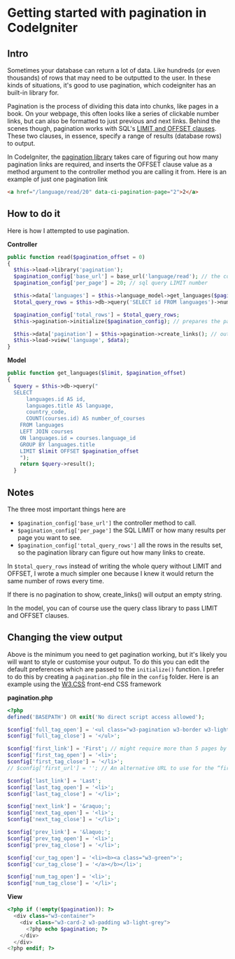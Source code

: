 # Getting started with pagination in CodeIgniter

## Intro

Sometimes your database can return a lot of data. Like hundreds (or even thousands) of rows that may need to be outputted to the user. In these kinds of situations, it's good to use pagination, which codeigniter has an built-in library for.

Pagination is the process of dividing this data into chunks, like pages in a book. On your webpage, this often looks like a series of clickable number links, but can also be formatted to just previous and next links. Behind the scenes though, pagination works with SQL's [LIMIT and OFFSET clauses](http://www.w3schools.com/php/php_mysql_select_limit.asp). These two clauses, in essence, specify a range of results (database rows) to output.

In CodeIgniter,  the [pagination library](https://www.codeigniter.com/user_guide/libraries/pagination.html) takes care of figuring out how many pagination links are required, and inserts the OFFSET clause value as a method argument to the controller method you are calling it from. Here is an example of just one pagination link

```html 
<a href="/language/read/20" data-ci-pagination-page="2">2</a> 
```

## How to do it

Here is how I attempted to use pagination.

**Controller**

```php
public function read($pagination_offset = 0)
{
  $this->load->library('pagination');
  $pagination_config['base_url'] = base_url('language/read'); // the controller you are calling
  $pagination_config['per_page'] = 20; // sql query LIMIT number

  $this->data['languages'] = $this->language_model->get_languages($pagination_config['per_page'], $pagination_offset); // your database call with LIMIT and OFFSET arguments
  $total_query_rows = $this->db->query('SELECT id FROM languages')->num_rows(); // what the database would have yielded without the LIMIT and OFFSET clauses (*see Notes)

  $pagination_config['total_rows'] = $total_query_rows;
  $this->pagination->initialize($pagination_config); // prepares the pagination based on your configurations

  $this->data['pagination'] = $this->pagination->create_links(); // outputs the pagination as a string (*see Notes)
  $this->load->view('language', $data);
}
```

**Model**

```php
public function get_languages($limit, $pagination_offset)
{
  $query = $this->db->query("
  SELECT
      languages.id AS id,
      languages.title AS language,
      country_code,
      COUNT(courses.id) AS number_of_courses
    FROM languages
    LEFT JOIN courses
    ON languages.id = courses.language_id
    GROUP BY languages.title
    LIMIT $limit OFFSET $pagination_offset
    ");
    return $query->result();
  }
```

## Notes

The three most important things here are

* `$pagination_config['base_url']` the controller method to call.
* `$pagination_config['per_page']` the SQL LIMIT or how many results per page you want to see.
* `$pagination_config['total_query_rows']` all the rows in the results set, so the pagination library can figure out how many links to create.

In `$total_query_rows` instead of writing the whole query without LIMIT and OFFSET, I wrote a much simpler one because I knew it would return the same number of rows every time.

If there is no pagination to show, create_links() will output an empty string.

In the model, you can of course use the query class library to pass LIMIT and OFFSET clauses.

## Changing the view output

Above is the minimum you need to get pagination working, but it's likely you will want to style or customise your output. To do this you can edit the default preferences which are passed to the `initialize()` function. I prefer to do this by creating a `pagination.php` file in the `config` folder. Here is an example using the [W3.CSS](http://www.w3schools.com/w3css/) front-end CSS framework

**pagination.php**

```php
<?php
defined('BASEPATH') OR exit('No direct script access allowed');

$config['full_tag_open'] = '<ul class="w3-pagination w3-border w3-light-grey">';
$config['full_tag_close'] = '</ul>';

$config['first_link'] = 'First'; // might require more than 5 pages by default to show up
$config['first_tag_open'] = '<li>';
$config['first_tag_close'] = '</li>';
// $config['first_url'] = ''; // An alternative URL to use for the “first page” link.

$config['last_link'] = 'Last';
$config['last_tag_open'] = '<li>';
$config['last_tag_close'] = '</li>';

$config['next_link'] = '&raquo;';
$config['next_tag_open'] = '<li>';
$config['next_tag_close'] = '</li>';

$config['prev_link'] = '&laquo;';
$config['prev_tag_open'] = '<li>';
$config['prev_tag_close'] = '</li>';

$config['cur_tag_open'] = '<li><b><a class="w3-green">';
$config['cur_tag_close'] = '</a></b></li>';

$config['num_tag_open'] = '<li>';
$config['num_tag_close'] = '</li>';
```

**View**

```php
<?php if (!empty($pagination)): ?>
  <div class="w3-container">
    <div class="w3-card-2 w3-padding w3-light-grey">
      <?php echo $pagination; ?>
    </div>
  </div>
<?php endif; ?>
```
